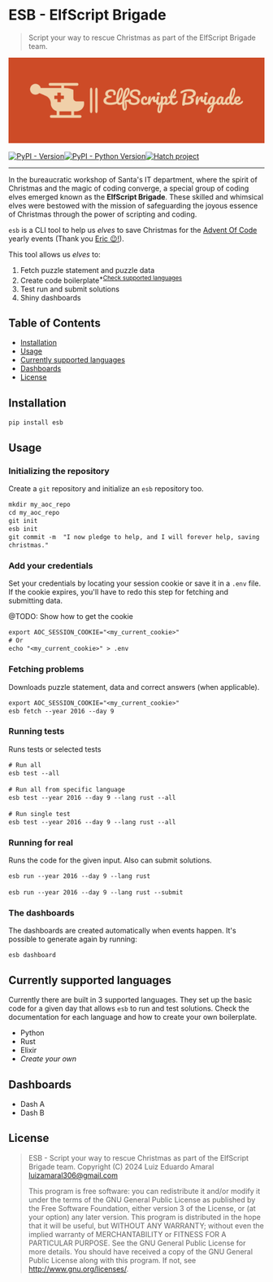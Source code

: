 # ESB - ElfScript Brigade

> Script your way to rescue Christmas as part of the ElfScript Brigade team.

<img src="doc/logo/png/logo-color-small.png" alt="ElfScript Brigade Logo"/>

[![PyPI - Version](https://img.shields.io/pypi/v/esb.svg)](https://pypi.org/project/esb)[![PyPI - Python Version](https://img.shields.io/pypi/pyversions/esb.svg)](https://pypi.org/project/esb)[![Hatch project](https://img.shields.io/badge/%F0%9F%A5%9A-Hatch-4051b5.svg)](https://github.com/pypa/hatch)

---

In the bureaucratic workshop of Santa's IT department, where the spirit of Christmas and the magic of coding converge, a special group of coding elves emerged known as the **ElfScript Brigade**. These skilled and whimsical elves were bestowed with the mission of safeguarding the joyous essence of Christmas through the power of scripting and coding.



`esb` is a CLI tool to help us _elves_ to save Christmas for the [Advent Of Code](https://adventofcode.com/) yearly events (Thank you [Eric 😉!](https://twitter.com/ericwastl)).

This tool allows us _elves_ to:

1. Fetch puzzle statement and puzzle data
2. Create code boilerplate<sup>\*[Check supported languages](#currently-supported-languages)</sup>
3. Test run and submit solutions
4. Shiny dashboards

## Table of Contents

- [Installation](##installation)
- [Usage](##usage)
- [Currently supported languages](#currently-supported-languages)
- [Dashboards](#dashboards)
- [License](##license)

## Installation

```console
pip install esb
```

## Usage

### Initializing the repository

Create a `git` repository and initialize an `esb` repository too.

```console
mkdir my_aoc_repo
cd my_aoc_repo
git init
esb init
git commit -m  "I now pledge to help, and I will forever help, saving christmas."
```

### Add your credentials

Set your credentials by locating your session cookie or save it in a `.env` file. If the cookie expires, you'll have to redo this step for fetching and submitting data.

@TODO: Show how to get the cookie

```console
export AOC_SESSION_COOKIE="<my_current_cookie>"
# Or
echo "<my_current_cookie>" > .env
```

### Fetching problems

Downloads puzzle statement, data and correct answers (when applicable).

```console
export AOC_SESSION_COOKIE="<my_current_cookie>"
esb fetch --year 2016 --day 9
```

### Running tests

Runs tests or selected tests

```console
# Run all
esb test --all

# Run all from specific language
esb test --year 2016 --day 9 --lang rust --all

# Run single test
esb test --year 2016 --day 9 --lang rust --all
```

### Running for real

Runs the code for the given input. Also can submit solutions.

```console
esb run --year 2016 --day 9 --lang rust

esb run --year 2016 --day 9 --lang rust --submit
```

### The dashboards

The dashboards are created automatically when events happen. It's possible to generate
again by running:

```console
esb dashboard
```

## Currently supported languages

Currently there are built in 3 supported languages. They set up the basic code for a
given day that allows `esb` to run and test solutions. Check the documentation
for each language and how to create your own boilerplate.

- Python
- Rust
- Elixir
- _Create your own_

## Dashboards

* Dash A
* Dash B

## License

> ESB - Script your way to rescue Christmas as part of the ElfScript Brigade team.
> Copyright (C) 2024 Luiz Eduardo Amaral <luizamaral306@gmail.com>
>
> This program is free software: you can redistribute it and/or modify
> it under the terms of the GNU General Public License as published by
> the Free Software Foundation, either version 3 of the License, or
> (at your option) any later version.
> This program is distributed in the hope that it will be useful,
> but WITHOUT ANY WARRANTY; without even the implied warranty of
> MERCHANTABILITY or FITNESS FOR A PARTICULAR PURPOSE.  See the
> GNU General Public License for more details.
> You should have received a copy of the GNU General Public License
> along with this program.  If not, see <http://www.gnu.org/licenses/>.
